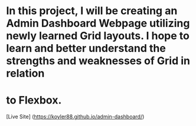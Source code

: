 # In this project, I will be creating an Admin Dashboard Webpage utilizing newly learned Grid layouts. I hope to learn and better understand the strengths and weaknesses of Grid in relation
# to Flexbox.

[Live Site] (https://koyler88.github.io/admin-dashboard/)
